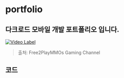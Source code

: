 # portfolio
## 다크로드 모바일 개발 포트폴리오 입니다.
[![Video Label](http://img.youtube.com/vi/1U2nLiqrWd8/0.jpg)](https://youtu.be/1U2nLiqrWd8)   
> 출처: Free2PlayMMOs Gaming Channel

## 코드
